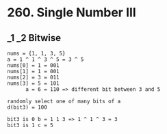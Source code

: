 # 260. Single Number III

## _1 _2 Bitwise
```
nums = {1, 1, 3, 5}
a = 1 ^ 1 ^ 3 ^ 5 = 3 ^ 5
nums[0] = 1 = 001
nums[1] = 1 = 001
nums[2] = 3 = 011
nums[3] = 5 = 101
      a = 6 = 110 => different bit between 3 and 5

randomly select one of many bits of a 
d(bit3) = 100

bit3 is 0 b = 1 1 3 => 1 ^ 1 ^ 3 = 3
bit3 is 1 c = 5
```